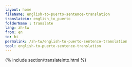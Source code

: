 ```yaml
---
layout: home
fileName: english-to-puerto-sentence-translation
translatein: english_to_puerto
folderName : translate
lang: zh-tw
from: en
to: hi
permalink: /zh-tw/english-to-puerto-sentence-translation
tool: english-to-puerto-sentence-translation
---
```

{% include section/translateinto.html %}